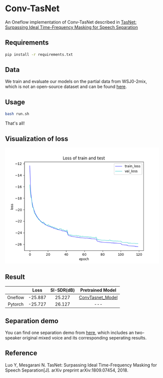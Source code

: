 # Conv-TasNet

An Oneflow implementation of Conv-TasNet described in [TasNet: Surpassing Ideal Time-Frequency Masking for Speech Separation](https://arxiv.org/abs/1809.07454)


## Requirements

```bash
pip install -r requirements.txt
```

## Data
We train and evaluate our models on the partial data from WSJ0-2mix, which is not an open-source dataset and can be found [here](https://catalog.ldc.upenn.edu/LDC93S6A).


## Usage
```bash
bash run.sh
```
That's all!

## Visualization of loss

![loss](figure_and_demo/conv_tasnet_loss.png) 

## Result

  |         | Loss |SI-SDR(dB)|Pretrained Model |
  | :---: | :---: |  :---: | :---: |
  |   Oneflow   | -25.887|25.227|[ConvTasnet_Model](https://oneflow-public.oss-cn-beijing.aliyuncs.com/model_zoo/audio/final.pth.tar.zip)|
  |   Pytorch   | -25.727|26.127 |--- |

 
## Separation demo
You can find one separation demo from [here](https://oneflow-public.oss-cn-beijing.aliyuncs.com/model_zoo/audio/Conv-Tasnet_demo), which includes an two-speaker original mixed voice and its corresponding seperating results.



## Reference

Luo Y, Mesgarani N. TasNet: Surpassing Ideal Time-Frequency Masking for Speech Separation[J]. arXiv preprint arXiv:1809.07454, 2018.
